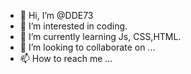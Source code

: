 - 👋 Hi, I’m @DDE73
- 👀 I’m interested in coding.
- 🌱 I’m currently learning Js, CSS,HTML.
- 💞️ I’m looking to collaborate on ...
- 📫 How to reach me ...

<!---
DDE73/DDE73 is a ✨ special ✨ repository because its `README.md` (this file) appears on your GitHub profile.
You can click the Preview link to take a look at your changes.
--->
